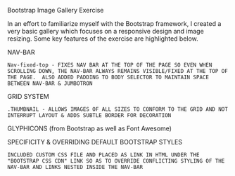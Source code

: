 Bootstrap Image Gallery Exercise

In an effort to familiarize myself with the Bootstrap framework, I created a very basic gallery which focuses on a responsive design and image resizing.  Some key features of the exercise are highlighted below.

NAV-BAR

	Nav-fixed-top - FIXES NAV BAR AT THE TOP OF THE PAGE SO EVEN WHEN SCROLLING DOWN, THE NAV-BAR ALWAYS REMAINS VISIBLE/FIXED AT THE TOP OF THE PAGE.  ALSO ADDED PADDING TO BODY SELECTOR TO MAINTAIN SPACE BETWEEN NAV-BAR & JUMBOTRON

GRID SYSTEM

	.THUMBNAIL - ALLOWS IMAGES OF ALL SIZES TO CONFORM TO THE GRID AND NOT INTERRUPT LAYOUT & ADDS SUBTLE BORDER FOR DECORATION

GLYPHICONS (from Bootstrap as well as Font Awesome)

SPECIFICITY & OVERRIDING DEFAULT BOOTSTRAP STYLES

	INCLUDED CUSTOM CSS FILE AND PLACED AS LINK IN HTML UNDER THE "BOOTSTRAP CSS CDN" LINK SO AS TO OVERRIDE CONFLICTING STYLING OF THE NAV-BAR AND LINKS NESTED INSIDE THE NAV-BAR
